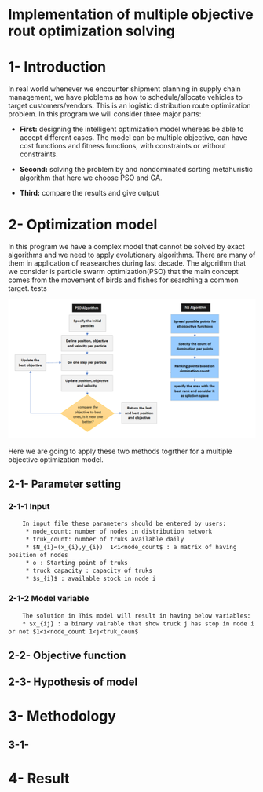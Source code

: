 # Implementation of multiple objective rout optimization solving 

# 1- Introduction 
In real world whenever we encounter shipment planning in supply chain management, we have ploblems as how to schedule/allocate vehicles to target customers/vendors. This is an logistic distribution route optimization problem. In this program we will consider three major parts:
* **First:** designing  the intelligent optimization model whereas be able to accept different cases. The model can be multiple objective, can have cost functions and fitness functions, with constraints or without constraints.

* **Second:** solving the problem by and nondominated sorting metahuristic algorithm that here we choose PSO and GA.

* **Third:** compare the results and give output

# 2- Optimization model
In this program we have a complex model that cannot be solved by exact algorithms and we need to apply evolutionary algorithms. There are many of them in application of reasearches during last decade. The algorithm that we consider is particle swarm optimization(PSO) that the main concept comes from the movement of birds and fishes for searching a common target. tests

![Algorithm](Algorithm.png)

Here we are going to apply these two methods togrther for a multiple objective optimization model.

## 2-1- Parameter setting 
 ### 2-1-1 Input
        In input file these parameters should be entered by users:
         * node_count: number of nodes in distribution network
         * truk_count: number of truks available daily
         * $N_{i}=(x_{i},y_{i})  1<i<node_count$ : a matrix of having position of nodes
         * o : Starting point of truks
         * truck_capacity : capacity of truks
         * $s_{i}$ : available stock in node i
### 2-1-2 Model variable
        The solution in This model will result in having below variables:
        * $x_{ij} : a binary vairable that show truck j has stop in node i or not $1<i<node_count 1<j<truk_coun$
        

## 2-2- Objective function

## 2-3- Hypothesis of model 

# 3- Methodology

## 3-1- 

# 4- Result